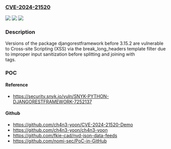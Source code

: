 ### [CVE-2024-21520](https://cve.mitre.org/cgi-bin/cvename.cgi?name=CVE-2024-21520)
![](https://img.shields.io/static/v1?label=Product&message=djangorestframework&color=blue)
![](https://img.shields.io/static/v1?label=Version&message=0%3C%203.15.2%20&color=brighgreen)
![](https://img.shields.io/static/v1?label=Vulnerability&message=Cross-site%20Scripting%20(XSS)&color=brighgreen)

### Description

Versions of the package djangorestframework before 3.15.2 are vulnerable to Cross-site Scripting (XSS) via the break_long_headers template filter due to improper input sanitization before splitting and joining with <br> tags.

### POC

#### Reference
- https://security.snyk.io/vuln/SNYK-PYTHON-DJANGORESTFRAMEWORK-7252137

#### Github
- https://github.com/ch4n3-yoon/CVE-2024-21520-Demo
- https://github.com/ch4n3-yoon/ch4n3-yoon
- https://github.com/fkie-cad/nvd-json-data-feeds
- https://github.com/nomi-sec/PoC-in-GitHub

